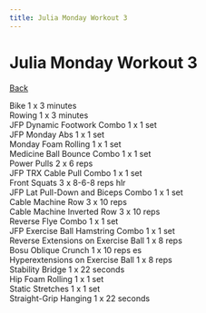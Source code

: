 ```yaml
---
title: Julia Monday Workout 3
---
```


# Julia Monday Workout 3

[Back](./index)

Bike 1 x 3 minutes<br>
Rowing 1 x 3 minutes<br>
JFP Dynamic Footwork Combo 1 x 1 set<br>
JFP Monday Abs 1 x 1 set<br>
Monday Foam Rolling 1 x 1 set<br>
Medicine Ball Bounce Combo 1 x 1 set<br>
Power Pulls 2 x 6 reps<br>
JFP TRX Cable Pull Combo 1 x 1 set<br>
Front Squats 3 x 8-6-8 reps hlr<br>
JFP Lat Pull-Down and Biceps Combo 1 x 1 set<br>
Cable Machine Row 3 x 10 reps<br>
Cable Machine Inverted Row 3 x 10 reps<br>
Reverse Flye Combo 1 x 1 set<br>
JFP Exercise Ball Hamstring Combo 1 x 1 set<br>
Reverse Extensions on Exercise Ball 1 x 8 reps<br>
Bosu Oblique Crunch 1 x 10 reps es<br>
Hyperextensions on Exercise Ball 1 x 8 reps<br>
Stability Bridge 1 x 22 seconds<br>
Hip Foam Rolling 1 x 1 set<br>
Static Stretches 1 x 1 set<br>
Straight-Grip Hanging 1 x 22 seconds<br>
